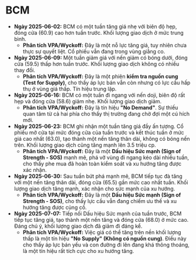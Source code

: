 # BCM

- **Ngày 2025-06-02:** BCM có một tuần tăng giá nhẹ với biên độ hẹp, đóng cửa (60.9) cao hơn tuần trước. Khối lượng giao dịch ở mức trung bình.
    - **Phân tích VPA/Wyckoff:** Đây là một nỗ lực tăng giá, tuy nhiên chưa thực sự quyết liệt. Cổ phiếu vẫn đang trong vùng giằng co.
- **Ngày 2025-06-09:** Một tuần giảm giá với nến giảm có bóng dưới, đóng cửa (59.5) thấp hơn tuần trước. Khối lượng giao dịch không có nhiều thay đổi.
    - **Phân tích VPA/Wyckoff:** Đây là một phiên **kiểm tra nguồn cung (Test for Supply)**, cho thấy áp lực bán vẫn còn nhưng có lực cầu hấp thụ ở vùng giá thấp. Tín hiệu trung lập.
- **Ngày 2025-06-16:** BCM có một tuần đi ngang với nến doji, biên độ rất hẹp và đóng cửa (58.6) giảm nhẹ. Khối lượng giao dịch giảm.
    - **Phân tích VPA/Wyckoff:** Đây là tín hiệu **"No Demand"**. Sự thiếu quan tâm từ cả hai phía cho thấy thị trường đang chờ đợi một cú hích mới.
- **Ngày 2025-06-23:** BCM ghi nhận một tuần tăng giá đầy ấn tượng. Cổ phiếu mở cửa tại mức đóng cửa của tuần trước và kết thúc tuần ở mức giá cao nhất (63.0), tạo thành một nến tăng thân dài, không có bóng nến trên. Khối lượng giao dịch cũng tăng mạnh lên 3.5 triệu cp.
    - **Phân tích VPA/Wyckoff:** Đây là một **Dấu hiệu Sức mạnh (Sign of Strength - SOS)** mạnh mẽ, phá vỡ vùng đi ngang kéo dài nhiều tuần, cho thấy phe mua đã hoàn toàn kiểm soát và xu hướng tăng được xác nhận.
- **Ngày 2025-06-30:** Sau tuần bứt phá mạnh mẽ, BCM tiếp tục đà tăng với một nến tăng thân dài, đóng cửa (65.5) gần mức cao nhất tuần. Khối lượng giao dịch tăng mạnh, xác nhận cho sức mạnh của xu hướng.
    - **Phân tích VPA/Wyckoff:** Đây là một **Dấu hiệu Sức mạnh (Sign of Strength - SOS)**, cho thấy lực cầu vẫn đang chiếm ưu thế và xu hướng tăng được củng cố.
- **Ngày 2025-07-07:** Tiếp nối Dấu hiệu Sức mạnh của tuần trước, BCM tiếp tục tăng giá, tạo thành một nến tăng và đóng cửa (68.0) ở mức cao. Đáng chú ý, khối lượng giao dịch đã giảm đi đáng kể.
    - **Phân tích VPA/Wyckoff:** Việc giá có thể tăng trên nền khối lượng thấp là một tín hiệu **"No Supply" (Không có nguồn cung)**. Điều này cho thấy áp lực bán yếu và con đường đi lên đang khá thông thoáng, là một tín hiệu rất tích cực cho xu hướng tăng.


